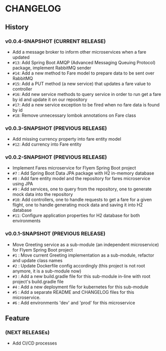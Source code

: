 # CHANGELOG

## History
### v0.0.4-SNAPSHOT (CURRENT RELEASE)

* Add a message broker to inform other microservices when a fare updated
* `#13`: Add Spring Boot AMQP (Advanced Messaging Queuing Protocol) package, implement RabbitMQ sender
* `#14`: Add a new method to Fare model to prepare data to be sent over RabbitMQ
* `#15`: Add a PUT method (a new service) that updates a fare value to controller
* `#16`: Add new service methods to query service in order to run get a fare by id and update it on our repository
* `#17`: Add a new service exception to be fired when no fare data is found by id
* `#18`: Remove unnecessary lombok annotations on Fare class

### v0.0.3-SNAPSHOT (PREVIOUS RELEASE)

* Add missing currency property into fare entity model
* `#12`: Add currency into Fare entity

### v0.0.2-SNAPSHOT (PREVIOUS RELEASE)

* Implement Fares microservice for Flyem Spring Boot project
* `#7` : Add Spring Boot Data JPA package with H2 in-memory database
* `#8` : Add fare entity model and the repository for fares microservice using JPA
* `#9` : Add services, one to query from the repository, one to generate mock data into the repository
* `#10`: Add controllers, one to handle requests to get a fare for a given flight, one to handle generating mock data and saving it into H2 database
* `#11`: Configure application properties for H2 database for both environments

### v0.0.1-SNAPSHOT (PREVIOUS RELEASE)

* Move Greeting service as a sub-module (an independent microservice) for Flyem Spring Boot project
* `#1` : Move current Greeting implementation as a sub-module, refactor and update class names
* `#2` : Update Dockerfile config accordingly (this project is not root anymore, it is a sub-module now)
* `#3` : Add a new build.gradle file for this sub-module in-line with root project's build.gradle file
* `#4` : Add a new deployment file for kubernetes for this sub-module
* `#5` : Add a separate README and CHANGELOG files for this microservice.
* `#6` : Add environments 'dev' and 'prod' for this microservice

## Feature

### (NEXT RELEASEs)

* Add CI/CD processes
